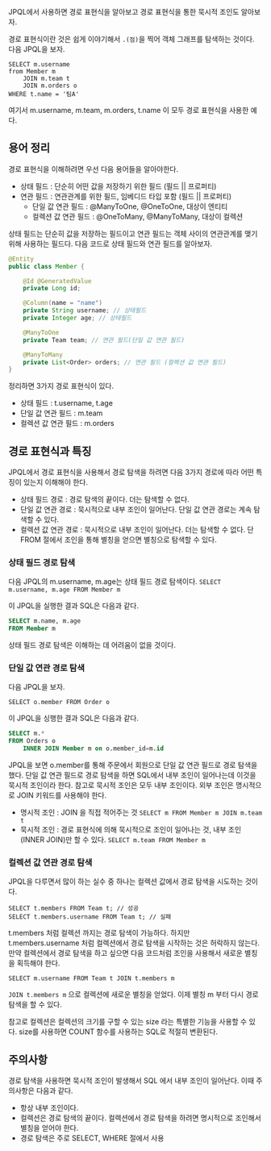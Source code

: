 JPQL에서 사용하면 경로 표현식을 알아보고 경로 표현식을 통한 묵시적 조인도 알아보자.

경로 표현식이란 것은 쉽게 이야기해서 `.(점)`을 찍어 객체 그래프를 탐색하는 것이다. 다음 JPQL을 보자.

```jpql
SELECT m.username
from Member m
	JOIN m.team t
	JOIN m.orders o
WHERE t.name = '팀A'
```

여기서 m.username, m.team, m.orders, t.name 이 모두 경로 표현식을 사용한 예다.

## 용어 정리
경로 표현식을 이해하려면 우선 다음 용어들을 알아야한다.

- 상태 필드 : 단순히 어떤 값을 저장하기 위한 필드 (필드 || 프로퍼티)
- 연관 필드 : 연관관계를 위한 필드, 임베디드 타입 포함 (필드 || 프로퍼티)
	- 단일 값 연관 필드 : @ManyToOne, @OneToOne, 대상이 엔티티
	- 컬렉션 값 연관 필드 : @OneToMany, @ManyToMany, 대상이 컬렉션

상태 필드는 단순히 값을 저장하는 필드이고 연관 필드는 객체 사이의 연관관계를 맺기위해 사용하는 필드다. 다음 코드로 상태 필드와 연관 필드를 알아보자.

```java
@Entity
public class Member {

	@Id @GeneratedValue
	private Long id;

	@Column(name = "name")
	private String username; // 상태필드
	private Integer age; // 상태필드

	@ManyToOne
	private Team team; // 연관 필드(단일 값 연관 필드)

	@ManyToMany
	private List<Order> orders; // 연관 필드 (컬렉션 값 연관 필드)
}
```

정리하면 3가지 경로 표현식이 있다.
- 상태 필드 : t.username, t.age
- 단일 값 연관 필드 : m.team
- 컬렉션 값 연관 필드 : m.orders

## 경로 표현식과 특징
JPQL에서 경로 표현식을 사용해서 경로 탐색을 하려면 다음 3가지 경로에 따라 어떤 특징이 있는지 이해해야 한다.

- 상태 필드 경로 : 경로 탐색의 끝이다. 더는 탐색할 수 없다.
- 단일 값 연관 경로 : 묵시적으로 내부 조인이 일어난다. 단일 값 연관 경로는 계속 탐색할 수 있다.
- 컬렉션 값 연관 경로 : 묵시적으로 내부 조인이 일어난다. 더는 탐색할 수 없다. 단 FROM 절에서 조인을 통해 별칭을 얻으면 별칭으로 탐색할 수 있다.

### 상태 필드 경로 탐색
다음 JPQL의 m.username, m.age는 상태 필드 경로 탐색이다.
`SELECT m.username, m.age FROM Member m`

이 JPQL을 실행한 결과 SQL은 다음과 같다.

```SQL
SELECT m.name, m.age
FROM Member m
```

상태 필드 경로 탐색은 이해하는 데 어려움이 없을 것이다.

### 단일 값 연관 경로 탐색
다음 JPQL을 보자.

`SELECT o.member FROM Order o`

이 JPQL을 싱행한 결과 SQL은 다음과 같다.

```sql
SELECT m.*
FROM Orders o
	INNER JOIN Member m on o.member_id=m.id
```

JPQL을 보면 o.member를 통해 주문에서 회원으로 단일 값 연관 필드로 경로 탐색을 했다. 단일 값 연관 필드로 경로 탐색을 하면 SQL에서 내부 조인이 일어나는데 이것을 묵시적 조인이라 한다. 참고로 묵시적 조인은 모두 내부 조인이다. 외부 조인은 명시적으로 JOIN 키워드를 사용해야 한다.

- 명시적 조인 : JOIN 을 직접 적어주는 것
	`SELECT m FROM Member m JOIN m.team t`
- 묵시적 조인 : 경로 표현식에 의해 묵시적으로 조인이 일어나는 것, 내부 조인(INNER JOIN)만 할 수 있다.
	`SELECT m.team FROM Member m`

### 컬렉션 값 연관 경로 탐색
JPQL을 다루면서 많이 하는 실수 중 하나는 컬렉션 값에서 경로 탐색을 시도하는 것이다.

```
SELECT t.members FROM Team t; // 성공
SELECT t.members.username FROM Team t; // 실패
```

t.members 처럼 컬렉션 까지는 경로 탐색이 가능하다. 하지만 t.members.username 처럼 컬렉션에서 경로 탐색을 시작하는 것은 허락하지 않는다. 만약 컬렉션에서 경로 탐색을 하고 싶으면 다음 코드처럼 조인을 사용해서 새로운 별칭을 획득해야 한다.

`SELECT m.username FROM Team t JOIN t.members m`

`JOIN t.members m` 으로 컬렉션에 새로운 별칭을 얻었다. 이제 별칭 m 부터 다시 경로 탐색을 할 수 있다.

참고로 컬렉션은 컬렉션의 크기를 구할 수 있는 size 라는 특별한 기능을 사용할 수 있다. size를 사용하면 COUNT 함수를 사용하는 SQL로 적절히 변환된다.

## 주의사항
경로 탐색을 사용하면 묵시적 조인이 발생해서 SQL 에서 내부 조인이 일어난다. 이때 주의사항은 다음과 같다.

- 항상 내부 조인이다.
- 컬렉션은 경로 탐색의 끝이다. 컬렉션에서 경로 탐색을 하려면 명시적으로 조인해서 별칭을 얻어야 한다.
- 경로 탐색은 주로 SELECT, WHERE 절에서 사용